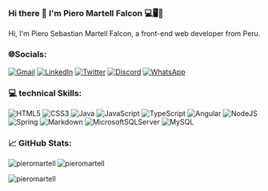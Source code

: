 ### Hi there 👋 I'm Piero Martell Falcon 💻🖥️📱

Hi, I'm Piero Sebastian Martell Falcon, a front-end web developer from Peru. 

### 🌐Socials: 
[![Gmail](https://img.shields.io/badge/Gmail-D14836?style=for-the-badge&logo=gmail&logoColor=white)](mailto:pieromartellfalcontec@gmail.com)
[![LinkedIn](https://img.shields.io/badge/linkedin-%230077B5.svg?style=for-the-badge&logo=linkedin&logoColor=white)](https://www.linkedin.com/in/piero-martell-falcon/)
[![Twitter](https://img.shields.io/badge/Twitter-%231DA1F2.svg?style=for-the-badge&logo=Twitter&logoColor=white)](https://twitter.com/PieroMartell5)
[![Discord](https://img.shields.io/badge/Discord-%235865F2.svg?style=for-the-badge&logo=discord&logoColor=white)](https://discord.gg/2yJzx4DX)
[![WhatsApp](https://img.shields.io/badge/WhatsApp-25D366?style=for-the-badge&logo=whatsapp&logoColor=white)](https://wa.me/51992300722)

### 💻 technical Skills:
![HTML5](https://img.shields.io/badge/html5-%23E34F26.svg?style=for-the-badge&logo=html5&logoColor=white)
![CSS3](https://img.shields.io/badge/css3-%231572B6.svg?style=for-the-badge&logo=css3&logoColor=white)
![Java](https://img.shields.io/badge/java-%23ED8B00.svg?style=for-the-badge&logo=openjdk&logoColor=white)
![JavaScript](https://img.shields.io/badge/javascript-%23323330.svg?style=for-the-badge&logo=javascript&logoColor=%23F7DF1E)
![TypeScript](https://img.shields.io/badge/typescript-%23007ACC.svg?style=for-the-badge&logo=typescript&logoColor=white)
![Angular](https://img.shields.io/badge/angular-%23DD0031.svg?style=for-the-badge&logo=angular&logoColor=white)
![NodeJS](https://img.shields.io/badge/node.js-6DA55F?style=for-the-badge&logo=node.js&logoColor=white)
![Spring](https://img.shields.io/badge/spring-%236DB33F.svg?style=for-the-badge&logo=spring&logoColor=white)
![Markdown](https://img.shields.io/badge/markdown-%23000000.svg?style=for-the-badge&logo=markdown&logoColor=white)
![MicrosoftSQLServer](https://img.shields.io/badge/Microsoft%20SQL%20Server-CC2927?style=for-the-badge&logo=microsoft%20sql%20server&logoColor=white)
![MySQL](https://img.shields.io/badge/mysql-%2300f.svg?style=for-the-badge&logo=mysql&logoColor=white)

### :chart_with_upwards_trend: GitHub Stats:
<center>
<p><img align="left" src="https://github-readme-stats.vercel.app/api/top-langs?username=pieromartell&show_icons=true&theme=dracula&hide_border=true&cache_seconds=1800&locale=en&layout=compact" alt="pieromartell" /></p>

<p>&nbsp;<img align="left" src="https://github-readme-stats.vercel.app/api?username=pieromartell&show_icons=true&theme=tokyonight&hide_border=true&cache_seconds=1800&locale=en" alt="pieromartell" /></p>

<p><img align="left" src="https://github-readme-streak-stats.herokuapp.com/?user=pieromartell&theme=dark" alt="pieromartell" /></p>
</center>
